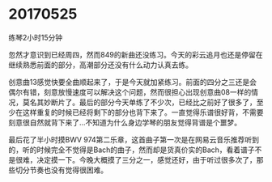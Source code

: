 # 20170525

练琴2小时15分钟

忽然才意识到已经周四，然而849的新曲还没练习。今天的彩云追月也还是停留在继续熟悉前面的部分，高潮部分还没有什么动力认真去练。

创意曲13感觉快要全曲顺起来了，于是今天就加紧练习。前面的四分之三还是会偶尔有错，刻意放慢速度可以解决这个问题，然而很担心出现创意曲08一样的情况，莫名其妙断片了。最后的部分今天单练了不少次，已经比之前好了很多了，至少在这样重复的时候已经将剩下的部分也背下来了。一直觉得乐谱很好背，不需要刻意很自然就背下来了...不知道为什么身边学琴的朋友觉得背谱是个噩梦。

最后花了半小时摸BWV 974第二乐章，这首曲子第一次是在网易云音乐推荐听到的，听的时候完全不觉得是Bach的曲子，然而却是货真价实的Bach，看着谱子不是很难，决定摸一下。今晚大概摸了三分之一，感觉还好，由于听过很多次了，那些切分节奏也没有觉得很困难。

